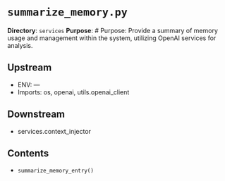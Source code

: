 # `summarize_memory.py`

**Directory**: `services`
**Purpose**: # Purpose: Provide a summary of memory usage and management within the system, utilizing OpenAI services for analysis.

## Upstream
- ENV: —
- Imports: os, openai, utils.openai_client

## Downstream
- services.context_injector

## Contents
- `summarize_memory_entry()`